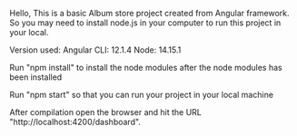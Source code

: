 Hello, 
This is a basic Album store project created from Angular framework. So you may need to install node.js in your computer to run this project in your local.

Version used:
Angular CLI: 12.1.4
Node: 14.15.1

Run "npm install" to install the node modules 
after the node modules has been installed

Run "npm start" so that you can run your project in your local machine

After compilation open the browser and hit the URL "http://localhost:4200/dashboard".